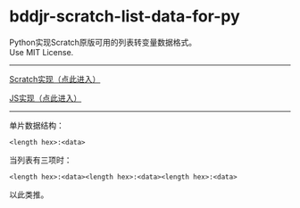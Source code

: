 # bddjr-scratch-list-data-for-py

Python实现Scratch原版可用的列表转变量数据格式。  
Use MIT License.  

***

[Scratch实现（点此进入）](https://codingclip.com/editor/4260)  

[JS实现（点此进入）](https://github.com/bddjr/bddjr-scratch-list-data-for-js)  

***

单片数据结构：  
```
<length hex>:<data>
```

当列表有三项时：  
```
<length hex>:<data><length hex>:<data><length hex>:<data>
```

以此类推。  
